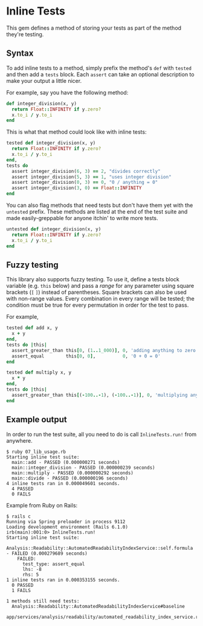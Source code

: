 # Inline Tests

This gem defines a method of storing your tests as part of the method they're testing.

## Syntax

To add inline tests to a method, simply prefix the method's `def` with `tested` and then add a `tests` block. Each
`assert` can take an optional description to make your output a little nicer.

For example, say you have the following method:
```ruby
def integer_division(x, y)
  return Float::INFINITY if y.zero?
  x.to_i / y.to_i
end
```

This is what that method could look like with inline tests:
```ruby
tested def integer_division(x, y)
  return Float::INFINITY if y.zero?
  x.to_i / y.to_i
end,
tests do
  assert integer_division(6, 3) == 2, "divides correctly"
  assert integer_division(5, 3) == 1, "uses integer division"
  assert integer_division(0, 3) == 0, "0 / anything = 0"
  assert integer_division(3, 0) == Float::INFINITY
end
```

You can also flag methods that need tests but don't have them yet with the `untested` prefix. These methods are
listed at the end of the test suite and made easily-greppable for anyone itchin' to write more tests.
```ruby
untested def integer_division(x, y)
  return Float::INFINITY if y.zero?
  x.to_i / y.to_i
end
```

## Fuzzy testing

This library also supports fuzzy testing. To use it, define a tests block variable (e.g. `this` below) and
pass a _range_ for any parameter using square brackets (`[` `]`) instead of parentheses. Square brackets can also 
be used with non-range values. Every combination in every range will be tested; the condition must be true for every
permutation in order for the test to pass.

For example,
```ruby
tested def add x, y
  x + y
end,
tests do |this|
  assert_greater_than this[0, (1..1_000)], 0, 'adding anything to zero should be greater than zero'
  assert_equal        this[0, 0],          0, '0 + 0 = 0'
end
```

```ruby
tested def multiply x, y
  x * y
end,
tests do |this|
  assert_greater_than this[(-100..-1), (-100..-1)], 0, 'multiplying any two negatives should yield a positive'
end
```

## Example output

In order to run the test suite, all you need to do is call `InlineTests.run!` from anywhere.

```
$ ruby 07_lib_usage.rb 
Starting inline test suite:
  main::add - PASSED (0.000000271 seconds)
  main::integer_division - PASSED (0.000000239 seconds)
  main::multiply - PASSED (0.000000292 seconds)
  main::divide - PASSED (0.000000196 seconds)
4 inline tests ran in 0.000049601 seconds.
  4 PASSED
  0 FAILS
```

Example from Ruby on Rails:
```
$ rails c
Running via Spring preloader in process 9112
Loading development environment (Rails 6.1.0)
irb(main):001:0> InlineTests.run!
Starting inline test suite:
  Analysis::Readability::AutomatedReadabilityIndexService::self.formula - FAILED (0.000279689 seconds)
    FAILED:
      test_type: assert_equal
      lhs: -8
      rhs: 5
1 inline tests ran in 0.000353155 seconds.
  0 PASSED
  1 FAILS

1 methods still need tests:
  Analysis::Readability::AutomatedReadabilityIndexService#baseline
    app/services/analysis/readability/automated_readability_index_service.rb:37
```